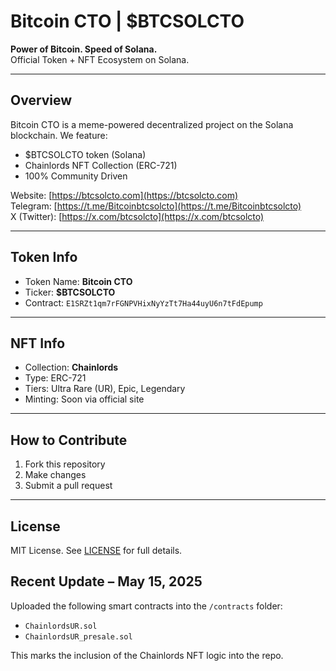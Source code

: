 # Bitcoin CTO | $BTCSOLCTO

**Power of Bitcoin. Speed of Solana.**  
Official Token + NFT Ecosystem on Solana.

---

## Overview

Bitcoin CTO is a meme-powered decentralized project on the Solana blockchain. We feature:

- $BTCSOLCTO token (Solana)
- Chainlords NFT Collection (ERC-721)
- 100% Community Driven

Website: [https://btcsolcto.com](https://btcsolcto.com)  
Telegram: [https://t.me/Bitcoinbtcsolcto](https://t.me/Bitcoinbtcsolcto)  
X (Twitter): [https://x.com/btcsolcto](https://x.com/btcsolcto)

---

## Token Info

- Token Name: **Bitcoin CTO**
- Ticker: **$BTCSOLCTO**
- Contract: `E1SRZt1qm7rFGNPVHixNyYzTt7Ha44uyU6n7tFdEpump`

---

## NFT Info

- Collection: **Chainlords**
- Type: ERC-721
- Tiers: Ultra Rare (UR), Epic, Legendary
- Minting: Soon via official site

---

## How to Contribute

1. Fork this repository
2. Make changes
3. Submit a pull request

---

## License

MIT License. See [LICENSE](./LICENSE) for full details.
## Recent Update – May 15, 2025

Uploaded the following smart contracts into the `/contracts` folder:
- `ChainlordsUR.sol`
- `ChainlordsUR_presale.sol`

This marks the inclusion of the Chainlords NFT logic into the repo.
